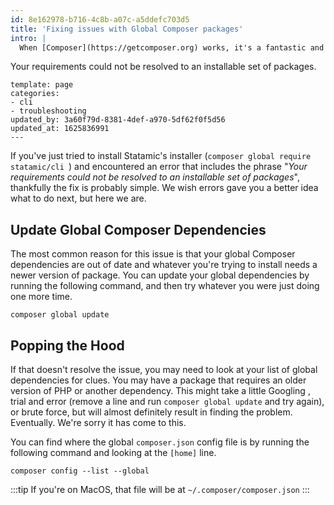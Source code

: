 ```yaml
---
id: 8e162978-b716-4c8b-a07c-a5ddefc703d5
title: 'Fixing issues with Global Composer packages'
intro: |
  When [Composer](https://getcomposer.org) works, it's a fantastic and powerful tool. But what happens when it...doesn't? Here's how to fix one of the most common issues with global dependencies:

  ```
  Your requirements could not be resolved to an installable set of packages.
  ```
template: page
categories:
  - cli
  - troubleshooting
updated_by: 3a60f79d-8381-4def-a970-5df62f0f5d56
updated_at: 1625836991
---
```

If you've just tried to install Statamic's installer (`composer global require statamic/cli
`) and encountered an error that includes the phrase "_Your requirements could not be resolved to an installable set of packages_", thankfully the fix is probably simple. We wish errors gave you a better idea what to do next, but here we are.

## Update Global Composer Dependencies

The most common reason for this issue is that your global Composer dependencies are out of date and whatever you're trying to install needs a newer version of package. You can update your global dependencies by running the following command, and then try whatever you were just doing one more time.

``` shell
composer global update
```

## Popping the Hood

If that doesn't resolve the issue, you may need to look at your list of global dependencies for clues. You may have a package that requires an older version of PHP or another dependency. This might take a little Googling , trial and error (remove a line and run `composer global update` and try again), or brute force, but will almost definitely result in finding the problem. Eventually. We're sorry it has come to this.

You can find where the global `composer.json` config file is by running the following command and looking at the `[home]` line.

``` shell
composer config --list --global
```

:::tip
If you're on MacOS, that file will be at `~/.composer/composer.json`
:::
